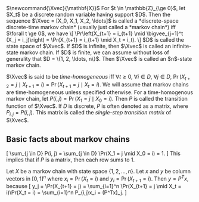 <span class="invisible">
$\newcommand{\Xvec}{\mathbf{X}}$
</span>
For $t \in \mathbb{Z}_{\ge 0}$, let $X_t$ be a discrete random variable having support $D$.
Then the sequence $\Xvec = [X_0, X_1, X_2, \ldots]$ is called a
*discrete-space discrete-time markov chain* (usually just called a *markov chain*)
iff $\forall t \ge 0$, we have
\[ \Pr\left(X_{t+1} = i_{t+1} \mid \bigvee_{j=1}^t (X_j = i_j)\right)
    = \Pr(X_{t+1} = i_{t+1} \mid X_t = i_t). \]
$D$ is called the state space of $\Xvec$.
If $D$ is infinite, then $\Xvec$ is called an infinite-state markov chain.
If $D$ is finite, we can assume without loss of generality that $D = \{1, 2, \ldots, n\}$.
Then $\Xvec$ is called an $n$-state markov chain.

$\Xvec$ is said to be *time-homogeneous* iff $\forall t \ge 0$, $\forall i \in D$, $\forall j \in D$,
$\Pr(X_{t+2} = j \mid X_{t+1} = i) = \Pr(X_{t+1} = j \mid X_t = i)$.
We will assume that markov chains are time-homogeneous unless specified otherwise.
For a time-homogenous markov chain, let $P(i, j) = \Pr(X_1 = j \mid X_0 = i)$.
Then $P$ is called the transition function of $\Xvec$.
If $D$ is discrete, $P$ is often denoted as a matrix, where $P_{i,j} = P(i, j)$.
This matrix is called the *single-step transition matrix* of $\Xvec$.

## Basic facts about markov chains

\[ \sum_{j \in D} P(i, j) = \sum_{j \in D} \Pr(X_1 = j \mid X_0 = i) = 1. \]
This implies that if $P$ is a matrix, then each row sums to 1.

Let $X$ be a markov chain with state space $\{1, 2, \ldots, n\}$.
Let $x$ and $y$ be column vectors in $[0, 1]^n$ where
$x_i = \Pr(X_t = i)$ and $y_i = \Pr(X_{t+1} = i)$.
Then $y = P^Tx$, because
\[ y_j = \Pr(X_{t+1} = j) = \sum_{i=1}^n \Pr(X_{t+1} = j \mid X_t = i)\Pr(X_t = i)
    = \sum_{i=1}^n P_{i,j}x_i = (P^Tx)_j. \]
